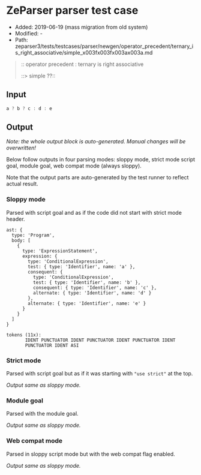 # ZeParser parser test case

- Added: 2019-06-19 (mass migration from old system)
- Modified: -
- Path: zeparser3/tests/testcases/parser/newgen/operator_precedent/ternary_is_right_associative/simple_x003fx003fx003ax003a.md

> :: operator precedent : ternary is right associative
>
> ::> simple ??::

## Input

`````js
a ? b ? c : d : e
`````

## Output

_Note: the whole output block is auto-generated. Manual changes will be overwritten!_

Below follow outputs in four parsing modes: sloppy mode, strict mode script goal, module goal, web compat mode (always sloppy).

Note that the output parts are auto-generated by the test runner to reflect actual result.

### Sloppy mode

Parsed with script goal and as if the code did not start with strict mode header.

`````
ast: {
  type: 'Program',
  body: [
    {
      type: 'ExpressionStatement',
      expression: {
        type: 'ConditionalExpression',
        test: { type: 'Identifier', name: 'a' },
        consequent: {
          type: 'ConditionalExpression',
          test: { type: 'Identifier', name: 'b' },
          consequent: { type: 'Identifier', name: 'c' },
          alternate: { type: 'Identifier', name: 'd' }
        },
        alternate: { type: 'Identifier', name: 'e' }
      }
    }
  ]
}

tokens (11x):
       IDENT PUNCTUATOR IDENT PUNCTUATOR IDENT PUNCTUATOR IDENT
       PUNCTUATOR IDENT ASI
`````

### Strict mode

Parsed with script goal but as if it was starting with `"use strict"` at the top.

_Output same as sloppy mode._

### Module goal

Parsed with the module goal.

_Output same as sloppy mode._

### Web compat mode

Parsed in sloppy script mode but with the web compat flag enabled.

_Output same as sloppy mode._
